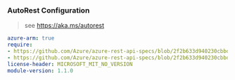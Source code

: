 ### AutoRest Configuration

> see https://aka.ms/autorest

``` yaml
azure-arm: true
require:
- https://github.com/Azure/azure-rest-api-specs/blob/2f2b633d940230cbbd5bcf1339a2e1c48674e4a2/specification/eventhub/resource-manager/readme.md
- https://github.com/Azure/azure-rest-api-specs/blob/2f2b633d940230cbbd5bcf1339a2e1c48674e4a2/specification/eventhub/resource-manager/readme.go.md
license-header: MICROSOFT_MIT_NO_VERSION
module-version: 1.1.0
```